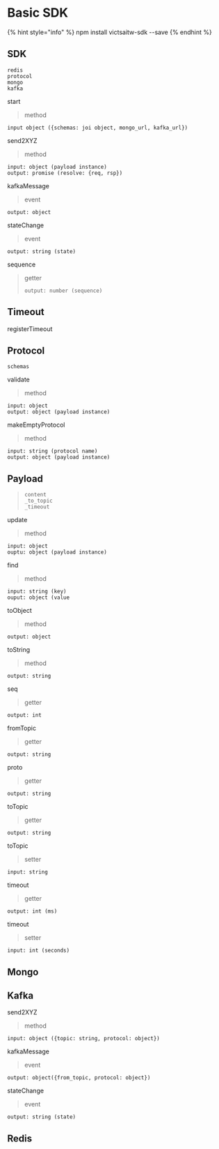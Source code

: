 # Basic SDK

{% hint style="info" %}
npm install victsaitw-sdk --save
{% endhint %}

## SDK

```text
redis
protocol
mongo
kafka
```

start

> method

```text
input object ({schemas: joi object, mongo_url, kafka_url})
```

send2XYZ

> method

```text
input: object (payload instance)
output: promise (resolve: {req, rsp})
```

kafkaMessage

> event

```text
output: object
```

stateChange

> event

```text
output: string (state)
```

sequence

> getter
>
> ```text
> output: number (sequence)
> ```

## Timeout

registerTimeout

## Protocol

```text
schemas
```

validate

> method

```text
input: object
output: object (payload instance)
```

makeEmptyProtocol

> method

```text
input: string (protocol name)
output: object (payload instance)
```

## Payload

> ```text
> content
> _to_topic
> _timeout
> ```

update

> method

```text
input: object
ouptu: object (payload instance)
```

find

> method

```text
input: string (key)
ouput: object (value
```

toObject

> method

```text
output: object
```

toString

> method

```text
output: string
```

seq

> getter

```text
output: int
```

fromTopic

> getter

```text
output: string
```

proto

> getter

```text
output: string
```

toTopic

> getter

```text
output: string
```

toTopic

> setter

```text
input: string
```

timeout

> getter

```text
output: int (ms)
```

timeout

> setter

```text
input: int (seconds)
```

## Mongo

## Kafka

send2XYZ

> method

```text
input: object ({topic: string, protocol: object})
```

kafkaMessage

> event

```text
output: object({from_topic, protocol: object})
```

stateChange

> event

```text
output: string (state)
```

## Redis



